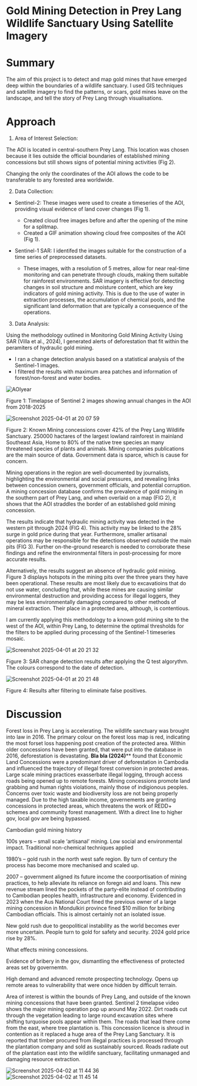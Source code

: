 # Gold Mining Detection in Prey Lang Wildlife Sanctuary Using Satellite Imagery

# Summary
The aim of this project is to detect and map gold mines that have emerged deep within the boundaries of a wildlife sanctuary. I used GIS techniques and satellite imagery to find the patterns, or scars, gold mines leave on the landscape, and tell the story of Prey Lang through visualisations.

# Approach

1. Area of Interest Selection:

The AOI is located in central-southern Prey Lang. This location was chosen because it lies outside the official boundaries of established mining concessions but still shows signs of potential mining activities (Fig 2). 

Changing the only the coordinates of the AOI allows the code to be transferable to any forested area worldwide.

2. Data Collection:

  * Sentinel-2: These images were used to create a timeseries of the AOI, providing visual evidence of land cover changes (Fig 1).
      * Created cloud free images before and after the opening of the mine for a splitmap.
      * Created a GIF animation showing cloud free composites of the AOI (Fig 1).

  * Sentinel-1 SAR: I identifed the images suitable for the construction of a time series of preprocessed datasets.
      * These images, with a resolution of 5 metres, allow for near real-time monitoring and can penetrate through clouds, making them suitable for rainforest environments. SAR imagery is         effective for detecting changes in soil structure and moisture content, which are key indicators of gold mining activity. This is due to the use of water in extraction processes,          the accumulation of chemical pools, and the significant land deformation that are typically a consequence of the operations.

3. Data Analysis:

Using the methodology outlined in Monitoring Gold Mining Activity Using SAR (Villa et al., 2024), I generated alerts of deforestation that fit within the peramiters of hydraulic gold mining.
  *  I ran a change detection analysis based on a statistical analysis of the Sentinel-1 images.
  *  I filtered the results with maximum area patches and information of forest/non-forest and water bodies.


![AOIyear](https://github.com/user-attachments/assets/4dd4bd8b-9b27-42b2-ae3e-55470d0f5e5a)

Figure 1: Timelapse of Sentinel 2 images showing annual changes in the AOI from 2018-2025



![Screenshot 2025-04-01 at 20 07 59](https://github.com/user-attachments/assets/9f5058dd-33b5-41aa-ad71-336f81a736b2)

Figure 2: Known Mining concessions cover 42% of the Prey Lang Wildlife Sanctuary. 250000 hactares of the largest lowland rainforest in mainland Southeast Asia, Home to 80% of the native tree species an many threatened species of plants and animals. Mining companies publications are the main source of data. Government data is sparce, which is cause for concern. 


Mining operations in the region are well-documented by journalists, highlighting the environmental and social pressures, and revealing links between concession owners, government officials, and potential corruption. A mining concession database confirms the prevalence of gold mining in the southern part of Prey Lang, and when overlaid on a map (FIG 2), it shows that the AOI straddles the border of an established gold mining concession.

The results indicate that hydraulic mining activity was detected in the western pit through 2024 (FIG 4). This activity may be linked to the 28% surge in gold price during that year. Furthermore, smaller artisanal operations may be responsible for the detections observed outside the main pits (FIG 3). Further on-the-ground research is needed to corroborate these findings and refine the environmental filters in post-processing for more accurate results.
 
Alternatively, the results suggest an absence of hydraulic gold mining. Figure 3 displays hotspots in the mining pits over the three years they have been operational. These results are most likely due to excavatioins that do not use water, concluding that, while these mines are causing similar environmental destruction and providing access for illegal loggers, they may be less environmentally damaging compared to other methods of mineral extraction. Their place in a protected area, although, is contentious.

I am currently applying this methodology to a known gold mining site to the west of the AOI, within Prey Lang, to determine the optimal thresholds for the filters to be applied during processing of the Sentinel-1 timeseries mosaic. 

![Screenshot 2025-04-01 at 20 21 32](https://github.com/user-attachments/assets/685b3fcb-c285-46f9-a9ac-28fab586a2ca)

Figure 3: SAR change detection results after applying the Q test algorythm. The colours correspond to the date of detection.



![Screenshot 2025-04-01 at 20 21 48](https://github.com/user-attachments/assets/3f84a757-6a21-4ab1-b4a0-a1ee07e83848)

Figure 4: Results after filtering to eliminate false positives. 


# Discussion
Forest loss in Prey Lang is accelerating. The wildlife sanctuary was brought into law in 2016. The primary colour on the forest loss map is red, indicating the most forset loss happening post creation of the protected area. Within older concessions have been granted, that were put into the database in 2016, deforestation is devastating. ******Bla bla (2024)******** found that Economic Land Concessions were a predominant driver of deforestation in Cambodia and influenced the trajectory of illegal forest conversion in protected areas. Large scale mining practices exasserbate illegal logging, through access roads being opened up to remote forests. Mining concessions promote land grabbing and human rights violations, mainly those of indigionous peoples. Concerns over toxic waste and biodiversity loss are not being properly managed. Due to the high taxable income, governements are granting concessions in protected areas, which threatens the work of REDD+ schemes and community forest management. With a direct line to higher gov, local gov are being bypassed. 

Cambodian gold mining history

100s years – small scale ‘artisanal’ mining. Low social and environmental impact. Traditional non-chemical techniques applied

1980’s – gold rush in the north west safe region. 
By turn of century the process has become more mechanised and scaled up.

2007 – government aligned its future income the coorportisation of mining practices, to help alleviate its reliance on foregn aid and loans. This new revenue stream lined the pockets of the party-elite instead of contributing to Cambodian peoples health, infrastructure and economy. Evidenced in 2023 when the Aus National Court fined the previous owner of a large mining concession in Mondulkiri province fined $10 million for bribing Cambodian officials. This is almost certainly not an isolated issue. 

New gold rush due to geopolitical instability as the world becomes ever more uncertain. People turn to gold for safety and security.  2024 gold price rise by 28%. 


What effects mining concessions.

Evidence of bribery in the gov, dismantling the effectiveness of protected areas set by governemtn.

High demand and advanced remote prospecting technology. Opens up remote areas to vulnerability that were once hidden by difficult terrain.

Area of interest is within the bounds of Prey Lang, and outside of the known mining concessions that have been granted. Sentinel 2 timelapse video shows the major mining operation pop up around May 2022. Dirt roads cut through the vegetation leading to large round excavation sites where shifting turquoise pools appear within them. The roads that lead there come from the east, where tree plantation is. This concession licence is shroud in contention as it replaced a huge area of the Prey Lang Sanctuary. It is reported that timber procured from illegal practices is processed through the plantation company and sold as sustainably sourced. Roads radiate out of the plantation east into the wildlife sanctuary, facilitating unmanaged and damaging resource extraction.


![Screenshot 2025-04-02 at 11 44 36](https://github.com/user-attachments/assets/1b9f883d-cbc6-4644-8851-ac8bc228810b)
![Screenshot 2025-04-02 at 11 45 14](https://github.com/user-attachments/assets/c3a4e019-b9d3-4a5b-a43d-8d693f854368)

